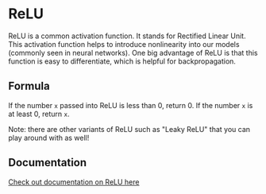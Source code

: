 # ReLU

ReLU is a common activation function. It stands for Rectified Linear Unit. This activation function helps to introduce
nonlinearity into our models (commonly seen in neural networks). One big advantage of ReLU is that this function is easy to differentiate, which is helpful for backpropagation.

## Formula

If the number `x` passed into ReLU is less than 0, return 0. If the number `x` is at least 0, return `x`.

Note: there are other variants of ReLU such as "Leaky ReLU" that you can play around with as well!

## Documentation

[Check out documentation on ReLU here](https://pytorch.org/docs/stable/generated/torch.nn.ReLU.html)
